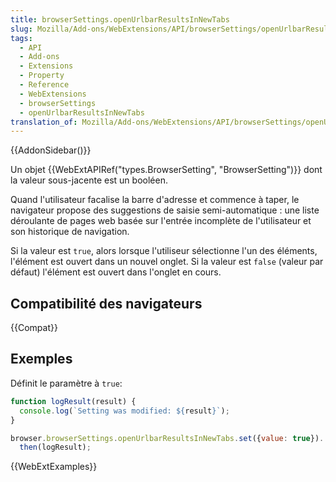 ```yaml
---
title: browserSettings.openUrlbarResultsInNewTabs
slug: Mozilla/Add-ons/WebExtensions/API/browserSettings/openUrlbarResultsInNewTabs
tags:
  - API
  - Add-ons
  - Extensions
  - Property
  - Reference
  - WebExtensions
  - browserSettings
  - openUrlbarResultsInNewTabs
translation_of: Mozilla/Add-ons/WebExtensions/API/browserSettings/openUrlbarResultsInNewTabs
---
```


{{AddonSidebar()}}

Un objet {{WebExtAPIRef("types.BrowserSetting", "BrowserSetting")}} dont la valeur sous-jacente est un booléen.

Quand l'utilisateur facalise la barre d'adresse et commence à taper, le navigateur propose des suggestions de saisie semi-automatique : une liste déroulante de pages web basée sur l'entrée incomplète de l'utilisateur et son historique de navigation.

Si la valeur est `true`, alors lorsque l'utiliseur sélectionne l'un des éléments, l'élément est ouvert dans un nouvel onglet. Si la valeur est `false` (valeur par défaut) l'élément est ouvert dans l'onglet en cours.

## Compatibilité des navigateurs

{{Compat}}

## Exemples

Définit le paramètre à `true`:

```js
function logResult(result) {
  console.log(`Setting was modified: ${result}`);
}

browser.browserSettings.openUrlbarResultsInNewTabs.set({value: true}).
  then(logResult);
```

{{WebExtExamples}}
